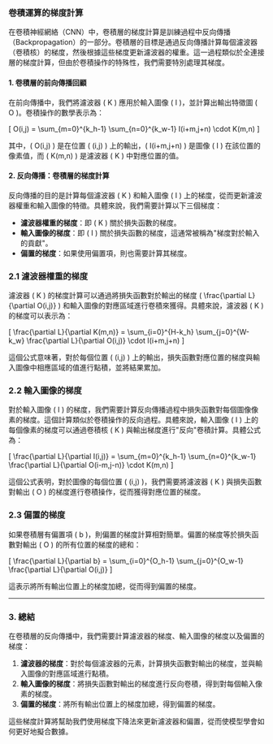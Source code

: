 ### **卷積運算的梯度計算**

在卷積神經網絡（CNN）中，卷積層的梯度計算是訓練過程中反向傳播（Backpropagation）的一部分。卷積層的目標是通過反向傳播計算每個濾波器（卷積核）的梯度，然後根據這些梯度更新濾波器的權重。這一過程類似於全連接層的梯度計算，但由於卷積操作的特殊性，我們需要特別處理其梯度。

#### **1. 卷積層的前向傳播回顧**

在前向傳播中，我們將濾波器 \( K \) 應用於輸入圖像 \( I \)，並計算出輸出特徵圖 \( O \)。卷積操作的數學表示為：

\[
O(i,j) = \sum_{m=0}^{k_h-1} \sum_{n=0}^{k_w-1} I(i+m,j+n) \cdot K(m,n)
\]

其中，\( O(i,j) \) 是在位置 \( (i,j) \) 上的輸出，\( I(i+m,j+n) \) 是圖像 \( I \) 在該位置的像素值，而 \( K(m,n) \) 是濾波器 \( K \) 中對應位置的值。

#### **2. 反向傳播：卷積層的梯度計算**

反向傳播的目的是計算每個濾波器 \( K \) 和輸入圖像 \( I \) 上的梯度，從而更新濾波器權重和輸入圖像的特徵。具體來說，我們需要計算以下三個梯度：

- **濾波器權重的梯度**：即 \( K \) 關於損失函數的梯度。
- **輸入圖像的梯度**：即 \( I \) 關於損失函數的梯度，這通常被稱為"梯度對於輸入的貢獻"。
- **偏置的梯度**：如果使用偏置項，則也需要計算其梯度。

### **2.1 濾波器權重的梯度**

濾波器 \( K \) 的梯度計算可以通過將損失函數對於輸出的梯度 \( \frac{\partial L}{\partial O(i,j)} \) 和輸入圖像的對應區域進行卷積來獲得。具體來說，濾波器 \( K \) 的梯度可以表示為：

\[
\frac{\partial L}{\partial K(m,n)} = \sum_{i=0}^{H-k_h} \sum_{j=0}^{W-k_w} \frac{\partial L}{\partial O(i,j)} \cdot I(i+m,j+n)
\]

這個公式意味著，對於每個位置 \( (i,j) \) 上的輸出，損失函數對應位置的梯度與輸入圖像中相應區域的值進行點積，並將結果累加。

### **2.2 輸入圖像的梯度**

對於輸入圖像 \( I \) 的梯度，我們需要計算反向傳播過程中損失函數對每個圖像像素的梯度。這個計算類似於卷積操作的反向過程。具體來說，輸入圖像 \( I \) 上的每個像素的梯度可以通過卷積核 \( K \) 與輸出梯度進行"反向"卷積計算。具體公式為：

\[
\frac{\partial L}{\partial I(i,j)} = \sum_{m=0}^{k_h-1} \sum_{n=0}^{k_w-1} \frac{\partial L}{\partial O(i-m,j-n)} \cdot K(m,n)
\]

這個公式表明，對於圖像的每個位置 \( (i,j) \)，我們需要將濾波器 \( K \) 與損失函數對輸出 \( O \) 的梯度進行卷積操作，從而獲得對應位置的梯度。

### **2.3 偏置的梯度**

如果卷積層有偏置項 \( b \)，則偏置的梯度計算相對簡單。偏置的梯度等於損失函數對輸出 \( O \) 的所有位置的梯度的總和：

\[
\frac{\partial L}{\partial b} = \sum_{i=0}^{O_h-1} \sum_{j=0}^{O_w-1} \frac{\partial L}{\partial O(i,j)}
\]

這表示將所有輸出位置上的梯度加總，從而得到偏置的梯度。

---

### **3. 總結**

在卷積層的反向傳播中，我們需要計算濾波器的梯度、輸入圖像的梯度以及偏置的梯度：

1. **濾波器的梯度**：對於每個濾波器的元素，計算損失函數對輸出的梯度，並與輸入圖像的對應區域進行點積。
2. **輸入圖像的梯度**：將損失函數對輸出的梯度進行反向卷積，得到對每個輸入像素的梯度。
3. **偏置的梯度**：將所有輸出位置上的梯度加總，得到偏置的梯度。

這些梯度計算將幫助我們使用梯度下降法來更新濾波器和偏置，從而使模型學會如何更好地擬合數據。
